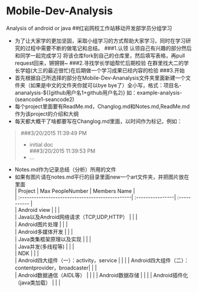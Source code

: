 # Mobile-Dev-Analysis
Analysis of android or java
##红岩网校工作站移动开发部学员分组学习
- 为了让大家学的更加坚固，采取小组学习的方式帮助大家学习，同时在学习研究的过程中需要不断的做笔记和总结。
###1.认领
认领自己有兴趣的部分然后和同学一起完成学习
将该仓库fork到自己的仓库里，然后填写表格，再pull request回来，锵锵锵~
###2.寻找学长学姐帮忙后期校验
在群里找大二的学长学姐(大三的最近很忙)在后期做一个学习成果已经内容的检验
###3.开始
- 首先根据自己所选择的部分在Mobile-Dev-Ananalysis文件夹里面新建一个文件夹（如果是中文的文件夹你就可以bye bye了）全小写，格式：项目名-ananalysis-${(github用户名1+github用户名2)} 如：example-analysis-(seancode1-seancode2)
- 每个project里面要有ReadMe.md，Changlog.md和Notes.md,ReadMe.md作为该project的介绍和大纲
- 每天都大概干了啥都要写在Changlog.md里面，以时间作为标记，例如：
> ###3/20/2015 11:39:49 PM 
> - initial doc  
> ###3/20/2015 11:39:53 PM 
> - ...

- Notes.md作为记录总结（分析）所用的文件
- 如果有图片请在notes.md平行的目录里面new一个art文件夹，并把图片放在里面  
| Project                                         | Max PeopleNumber | Members Name |  
| :-----------------------------------------------| :----------------| :----------- |  
| Android view                                    |                  |              |  
| Java以及Android网络请求（TCP,UDP,HTTP）           |                  |              |  
| Android图片处理                                  |                  |              |  
| Android多媒体开发                                |                  |               |  
| Java类集框架原理以及实现                           |                  |              |  
| Java并发(多线程等)                                |                  |              |  
| NDK                                             |                  |              |  
| Android四大组件（一）：activity，service           |                  |              |
| Android四大组件（二）：contentprovider，broadcaster|                  |              |  
| Android数据通信（AIDL等）                         |                  |              |
| Android数据存储                                  |                   |              |
| Android插件化（java类加载）                       |                  |               |  